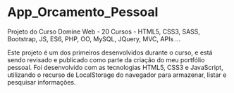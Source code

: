 # App_Orcamento_Pessoal
Projeto do Curso Domine Web - 20 Cursos - HTML5, CSS3, SASS, Bootstrap, JS, ES6, PHP, OO, MySQL, JQuery, MVC, APIs ...

Este projeto é um dos primeiros desenvolvidos durante o curso, e está sendo revisado e publicado como parte da criação do meu portfólio pessoal.
Foi desenvolvido com as tecnologias HTML5, CSS3 e JavaScript, utilizando o recurso de LocalStorage do navegador para armazenar, listar e pesquisar informações.
